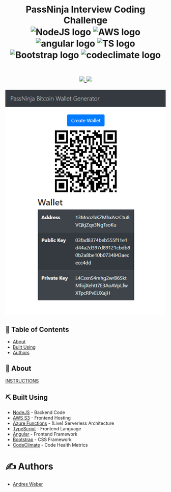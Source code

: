 <div align=center>
    <h1 align=center>
        <br>
        PassNinja Interview Coding Challenge
        <br>
        <img width="100px" align=center src="https://nodejs.org/static/images/logos/nodejs-new-pantone-black.png" alt="NodeJS logo">
        <img width="100px" align=center src="http://media.corporate-ir.net/media_files/IROL/17/176060/Oct18/AWS.png" alt="AWS logo">
        <img width="100px" align=center src="https://angular.io/assets/images/logos/angular/angular.png" alt="angular logo">
        <img width="100px" align=center src="https://raw.githubusercontent.com/remojansen/logo.ts/master/ts.png" alt="TS logo">
        <img width="100px" align=center src="https://cdn.worldvectorlogo.com/logos/bootstrap-4.svg" alt="Bootstrap logo">
        <img width="100px" align=center src="https://firebounty.com/image/352-codeclimate-code-climate-security" alt="codeclimate logo">
    </h1>
    <h1 align=center>
        <a href="https://codeclimate.com/github/AndresMWeber/passninja-test/maintainability">
          <img src="https://api.codeclimate.com/v1/badges/9c387b357af6eedb8208/maintainability" />
        </a>
        <a href="https://codeclimate.com/github/AndresMWeber/passninja-test/test_coverage">
          <img src="https://api.codeclimate.com/v1/badges/9c387b357af6eedb8208/test_coverage" />
        </a>
    </h1>
</div>

![Demo Image](docs/bitcoin-wallet-generator.png)

## 📝 Table of Contents
- [About](#about)
- [Built Using](#built_using)
- [Authors](#authors)

## 📙 About <a name = "about"></a>
[INSTRUCTIONS](INSTRUCTIONS.md)


## ⛏️ Built Using <a name = "built_using"></a>
- [NodeJS](https://nodejs.org/) - Backend Code
- [AWS S3](https://aws.amazon.com/s3/) - Frontend Hosting
- [Azure Functions](https://azure.microsoft.com/en-us/services/functions/) - (Live) Serverless Architecture
- [TypeScript](https://www.typescriptlang.org/) - Frontend Language
- [Angular](https://angular.io/) - Frontend Framework
- [Bootstrap](https://getbootstrap.com) - CSS Framework
- [CodeClimate](https://codeclimate.com/) - Code Health Metrics

# ✍️ Authors <a name = "authors"></a>
* [Andres Weber](https://github.com/AndresMWeber)
